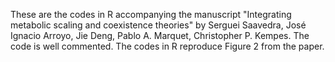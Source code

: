 These are the codes in R accompanying the manuscript "Integrating metabolic scaling and coexistence theories" by Serguei Saavedra, José Ignacio Arroyo, Jie Deng, Pablo A. Marquet, Christopher P. Kempes. The code is well commented. The codes in R reproduce Figure 2 from the paper.
